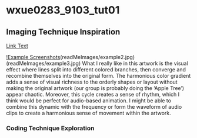 # wxue0283_9103_tut01

## **Imaging Technique Inspiration**
[Link Text](https://www.xiaohongshu.com/explore/6537a63e000000001e02f2d4)

[!Example Screenshots](readMeImages/example1.jpg)(readMeImages/example2.jpg)(readMeImages/example3.jpg)
What I really like in this artwork is the visual effect where lines split into different colored branches, then converge and recombine themselves into the original form. The harmonious color gradient adds a sense of visual richness to the orderly shapes or layout without making the original artwork (our group is probably doing the ‘Apple Tree’) appear chaotic. Moreover, this cycle creates a sense of rhythm, which I think would be perfect for audio-based animation. I might be able to combine this dynamic with the frequency or form the waveform of audio clips to create a harmonious sense of movement within the artwork.


### **Coding Technique Exploration**
